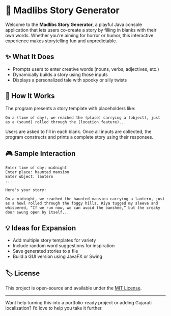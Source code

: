 
# 📖 Madlibs Story Generator

Welcome to the **Madlibs Story Generator**, a playful Java console application that lets users co-create a story by filling in blanks with their own words. Whether you're aiming for horror or humor, this interactive experience makes storytelling fun and unpredictable.

## ✨ What It Does

- Prompts users to enter creative words (nouns, verbs, adjectives, etc.)
- Dynamically builds a story using those inputs
- Displays a personalized tale with spooky or silly twists

## 🧠 How It Works

The program presents a story template with placeholders like:

```
On a (time of day), we reached the (place) carrying a (object), just as a (sound) rolled through the (location feature)...
```

Users are asked to fill in each blank. Once all inputs are collected, the program constructs and prints a complete story using their responses.

## 🎮 Sample Interaction

```text
Enter time of day: midnight  
Enter place: haunted mansion  
Enter object: lantern  
...

Here's your story:

On a midnight, we reached the haunted mansion carrying a lantern, just as a howl rolled through the foggy hills. Riya tugged my sleeve and whispered, “If we run now, we can avoid the banshee,” but the creaky door swung open by itself...
```

## 💡 Ideas for Expansion

- Add multiple story templates for variety  
- Include random word suggestions for inspiration  
- Save generated stories to a file  
- Build a GUI version using JavaFX or Swing  

## 🏷️ License

This project is open-source and available under the [MIT License](LICENSE).

---

Want help turning this into a portfolio-ready project or adding Gujarati localization? I’d love to help you take it further.
